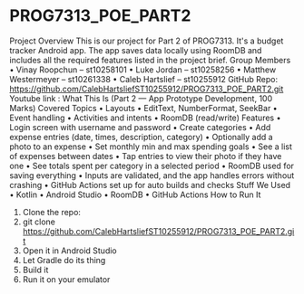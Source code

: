 # PROG7313_POE_PART2
Project Overview
This is our project for Part 2 of PROG7313. It's a budget tracker Android app. The app saves data locally using RoomDB and includes all the required features listed in the project brief.
Group Members
•	Vinay Roopchun – st10258101
•	Luke Jordan – st10258256
•	Matthew Westermeyer – st10261338
•	Caleb Hartslief – st10255912
GitHub Repo: https://github.com/CalebHartsliefST10255912/PROG7313_POE_PART2.git 
Youtube link : 
What This Is (Part 2 — App Prototype Development, 100 Marks)
Covered Topics
•	Layouts
•	EditText, NumberFormat, SeekBar
•	Event handling
•	Activities and intents
•	RoomDB (read/write)
Features 
•	Login screen with username and password
•	Create categories
•	Add expense entries (date, times, description, category)
•	Optionally add a photo to an expense
•	Set monthly min and max spending goals
•	See a list of expenses between dates
•	Tap entries to view their photo if they have one
•	See totals spent per category in a selected period
•	RoomDB used for saving everything
•	Inputs are validated, and the app handles errors without crashing
•	GitHub Actions set up for auto builds and checks
Stuff We Used
•	Kotlin
•	Android Studio
•	RoomDB
•	GitHub Actions
How to Run It
1.	Clone the repo:
2.	git clone https://github.com/CalebHartsliefST10255912/PROG7313_POE_PART2.git
3.	Open it in Android Studio
4.	Let Gradle do its thing
5.	Build it
6.	Run it on your emulator 
